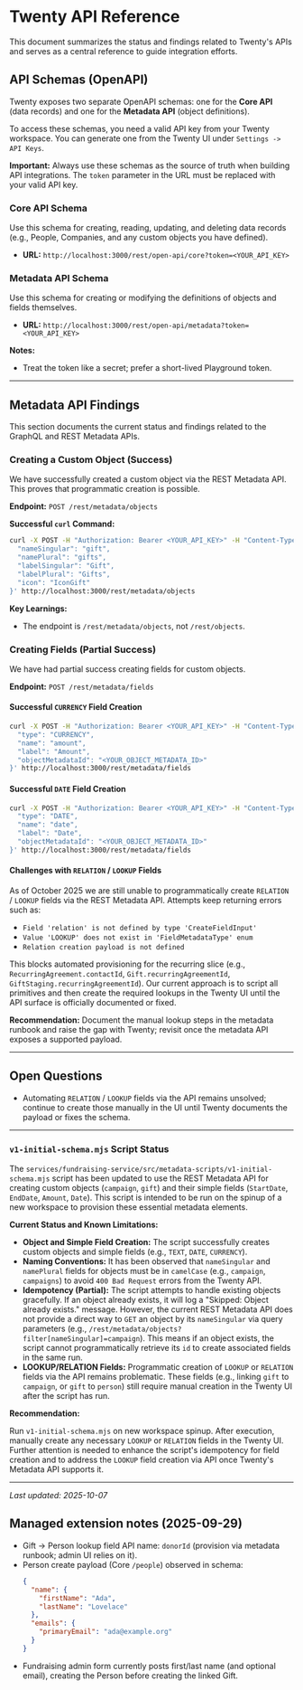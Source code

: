 # Twenty API Reference

This document summarizes the status and findings related to Twenty's APIs and serves as a central reference to guide integration efforts.

## API Schemas (OpenAPI)

Twenty exposes two separate OpenAPI schemas: one for the **Core API** (data records) and one for the **Metadata API** (object definitions).

To access these schemas, you need a valid API key from your Twenty workspace. You can generate one from the Twenty UI under `Settings -> API Keys`.

**Important:** Always use these schemas as the source of truth when building API integrations. The `token` parameter in the URL must be replaced with your valid API key.

### Core API Schema

Use this schema for creating, reading, updating, and deleting data records (e.g., People, Companies, and any custom objects you have defined).

- **URL:** `http://localhost:3000/rest/open-api/core?token=<YOUR_API_KEY>`

### Metadata API Schema

Use this schema for creating or modifying the definitions of objects and fields themselves.

- **URL:** `http://localhost:3000/rest/open-api/metadata?token=<YOUR_API_KEY>`

**Notes:**

- Treat the token like a secret; prefer a short-lived Playground token.

---

## Metadata API Findings

This section documents the current status and findings related to the GraphQL and REST Metadata APIs.

### Creating a Custom Object (Success)

We have successfully created a custom object via the REST Metadata API. This proves that programmatic creation is possible.

**Endpoint:** `POST /rest/metadata/objects`

**Successful `curl` Command:**
```bash
curl -X POST -H "Authorization: Bearer <YOUR_API_KEY>" -H "Content-Type: application/json" -d '{
  "nameSingular": "gift",
  "namePlural": "gifts",
  "labelSingular": "Gift",
  "labelPlural": "Gifts",
  "icon": "IconGift"
}' http://localhost:3000/rest/metadata/objects
```

**Key Learnings:**
- The endpoint is `/rest/metadata/objects`, not `/rest/objects`.
### Creating Fields (Partial Success)

We have had partial success creating fields for custom objects.

**Endpoint:** `POST /rest/metadata/fields`

#### Successful `CURRENCY` Field Creation

```bash
curl -X POST -H "Authorization: Bearer <YOUR_API_KEY>" -H "Content-Type: application/json" -d '{
  "type": "CURRENCY",
  "name": "amount",
  "label": "Amount",
  "objectMetadataId": "<YOUR_OBJECT_METADATA_ID>"
}' http://localhost:3000/rest/metadata/fields
```

#### Successful `DATE` Field Creation

```bash
curl -X POST -H "Authorization: Bearer <YOUR_API_KEY>" -H "Content-Type: application/json" -d '{
  "type": "DATE",
  "name": "date",
  "label": "Date",
  "objectMetadataId": "<YOUR_OBJECT_METADATA_ID>"
}' http://localhost:3000/rest/metadata/fields
```

#### Challenges with `RELATION` / `LOOKUP` Fields

As of October 2025 we are still unable to programmatically create `RELATION` / `LOOKUP` fields via the REST Metadata API. Attempts keep returning errors such as:
- `Field 'relation' is not defined by type 'CreateFieldInput'`
- `Value 'LOOKUP' does not exist in 'FieldMetadataType' enum`
- `Relation creation payload is not defined`

This blocks automated provisioning for the recurring slice (e.g., `RecurringAgreement.contactId`, `Gift.recurringAgreementId`, `GiftStaging.recurringAgreementId`). Our current approach is to script all primitives and then create the required lookups in the Twenty UI until the API surface is officially documented or fixed.

**Recommendation:** Document the manual lookup steps in the metadata runbook and raise the gap with Twenty; revisit once the metadata API exposes a supported payload.

---


## Open Questions

- Automating `RELATION` / `LOOKUP` fields via the API remains unsolved; continue to create those manually in the UI until Twenty documents the payload or fixes the schema.

---

### `v1-initial-schema.mjs` Script Status

The `services/fundraising-service/src/metadata-scripts/v1-initial-schema.mjs` script has been updated to use the REST Metadata API for creating custom objects (`campaign`, `gift`) and their simple fields (`StartDate`, `EndDate`, `Amount`, `Date`). This script is intended to be run on the spinup of a new workspace to provision these essential metadata elements.

**Current Status and Known Limitations:**

-   **Object and Simple Field Creation:** The script successfully creates custom objects and simple fields (e.g., `TEXT`, `DATE`, `CURRENCY`).
-   **Naming Conventions:** It has been observed that `nameSingular` and `namePlural` fields for objects must be in `camelCase` (e.g., `campaign`, `campaigns`) to avoid `400 Bad Request` errors from the Twenty API.
-   **Idempotency (Partial):** The script attempts to handle existing objects gracefully. If an object already exists, it will log a "Skipped: Object already exists." message. However, the current REST Metadata API does not provide a direct way to `GET` an object by its `nameSingular` via query parameters (e.g., `/rest/metadata/objects?filter[nameSingular]=campaign`). This means if an object exists, the script cannot programmatically retrieve its `id` to create associated fields in the same run.
-   **LOOKUP/RELATION Fields:** Programmatic creation of `LOOKUP` or `RELATION` fields via the API remains problematic. These fields (e.g., linking `gift` to `campaign`, or `gift` to `person`) still require manual creation in the Twenty UI after the script has run.

**Recommendation:**

Run `v1-initial-schema.mjs` on new workspace spinup. After execution, manually create any necessary `LOOKUP` or `RELATION` fields in the Twenty UI. Further attention is needed to enhance the script's idempotency for field creation and to address the `LOOKUP` field creation via API once Twenty's Metadata API supports it.

---

_Last updated: 2025-10-07_

## Managed extension notes (2025-09-29)

- Gift → Person lookup field API name: `donorId` (provision via metadata runbook; admin UI relies on it).
- Person create payload (Core `/people`) observed in schema:
  ```json
  {
    "name": {
      "firstName": "Ada",
      "lastName": "Lovelace"
    },
    "emails": {
      "primaryEmail": "ada@example.org"
    }
  }
  ```
- Fundraising admin form currently posts first/last name (and optional email), creating the Person before creating the linked Gift.
